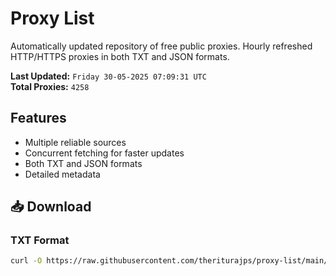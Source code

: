 # Proxy List

Automatically updated repository of free public proxies. Hourly refreshed HTTP/HTTPS proxies in both TXT and JSON formats.

**Last Updated:** `Friday 30-05-2025 07:09:31 UTC`  
**Total Proxies:** `4258`

## Features
- Multiple reliable sources
- Concurrent fetching for faster updates
- Both TXT and JSON formats
- Detailed metadata

## 📥 Download

### TXT Format
```bash
curl -O https://raw.githubusercontent.com/theriturajps/proxy-list/main/proxies.txt
